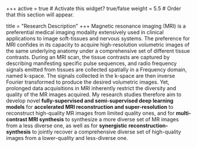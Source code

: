 +++
active = true  # Activate this widget? true/false
weight = 5.5  # Order that this section will appear.

title = "Research Description"
+++
Magnetic resonance imaging (MRI) is a preferential medical imaging modality extensively used in clinical applications to image soft-tissues and nervous systems. The preference for MRI confides in its capacity to acquire high-resolution volumetric images of the same underlying anatomy under a comprehensive set of different tissue contrasts. During an MRI scan, the tissue contrasts are captured by describing manifesting specific pulse sequences, and radio frequency signals emitted from tissues are collected spatially in a Frequency domain, named k-space. The signals collected in the k-space are then inverse Fourier transformed to produce the desired volumetric images. Yet, prolonged data acquisitions in MRI inherently restrict the diversity and quality of the MR images acquired. My research studies therefore aim to develop novel **fully-supervised and semi-supervised deep learning models** for **accelerated MRI reconstruction and super-resolution** to reconstruct high-quality MR images from limited quality ones, and for **multi-contrast MRI synthesis** to synthesize a more diverse set of MR images from a less diverse one, as well as for **synergistic reconstruction-synthesis** to jointly recover a comprehensive diverse set of high-quality images from a lower-quality and less-diverse one.
